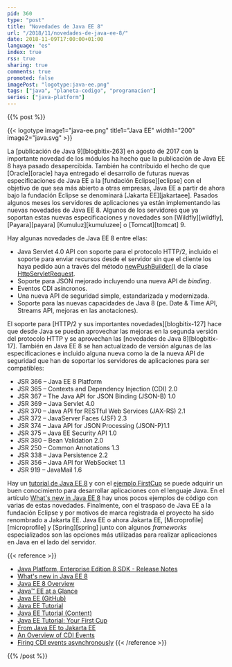 ```yaml
---
pid: 360
type: "post"
title: "Novedades de Java EE 8"
url: "/2018/11/novedades-de-java-ee-8/"
date: 2018-11-09T17:00:00+01:00
language: "es"
index: true
rss: true
sharing: true
comments: true
promoted: false
imagePost: "logotype:java-ee.png"
tags: ["java", "planeta-codigo", "programacion"]
series: ["java-platform"]
---
```


{{% post %}}

{{< logotype image1="java-ee.png" title1="Java EE" width1="200" image2="java.svg" >}}

La [publicación de Java 9][blogbitix-263] en agosto de 2017 con la importante novedad de los módulos ha hecho que la publicación de Java EE 8 haya pasado desapercibida. También ha contribuido el hecho de que [Oracle][oracle] haya entregado el desarrollo de futuras nuevas especificaciones de Java EE a la [fundación Eclipse][eclipse] con el objetivo de que sea más abierto a otras empresas, Java EE a partir de ahora bajo la fundación Eclipse se denominará [Jakarta EE][jakartaee]. Pasados algunos meses los servidores de aplicaciones ya están implementando las nuevas novedades de Java EE 8. Algunos de los servidores que ya soportan estas nuevas especificaciones y novedades son [Wildfly][wildfly], [Payara][payara] [Kumuluz][kumuluzee] o [Tomcat][tomcat] 9.

Hay algunas novedades de Java EE 8 entre ellas:

* Java Servlet 4.0 API con soporte para el protocolo HTTP/2, incluido el soporte para enviar recursos desde el servidor sin que el cliente los haya pedido aún a través del método [newPushBuilder()](https://javaee.github.io/javaee-spec/javadocs/javax/servlet/http/HttpServletRequest.html#newPushBuilder--) de la clase [HttpServletRequest](https://javaee.github.io/javaee-spec/javadocs/javax/servlet/http/HttpServletRequest.html).
* Soporte para JSON mejorado incluyendo una nueva API de _binding_.
* Eventos CDI asíncronos.
* Una nueva API de seguridad simple, estandarizada y modernizada.
* Soporte para las nuevas capacidades de Java 8 (pe. Date & Time API, Streams API, mejoras en las anotaciones).

El soporte para [HTTP/2 y sus importantes novedades][blogbitix-127] hace que desde Java se puedan aprovechar las mejoras en la segunda versión del protocolo HTTP y se aprovechan las [novedades de Java 8][blogbitix-17]. También en Java EE 8 se han actualizado de versión algunas de las especificaciones e incluido alguna nueva como la de la nueva API de seguridad que han de soportar los servidores de aplicaciones para ser compatibles:

* JSR 366 – Java EE 8 Platform
* JSR 365 – Contexts and Dependency Injection (CDI) 2.0
* JSR 367 – The Java API for JSON Binding (JSON-B) 1.0
* JSR 369 – Java Servlet 4.0
* JSR 370 – Java API for RESTful Web Services (JAX-RS) 2.1
* JSR 372 – JavaServer Faces (JSF) 2.3
* JSR 374 – Java API for JSON Processing (JSON-P)1.1
* JSR 375 – Java EE Security API 1.0
* JSR 380 – Bean Validation 2.0
* JSR 250 – Common Annotations 1.3
* JSR 338 – Java Persistence 2.2
* JSR 356 – Java API for WebSocket 1.1
* JSR 919 – JavaMail 1.6

Hay un [tutorial de Java EE 8](https://javaee.github.io/tutorial/) y con el [ejemplo FirstCup](https://javaee.github.io/firstcup/toc.html) se puede adquirir un buen conocimiento para desarrollar aplicaciones con el lenguaje Java. En el artículo [What's new in Java EE 8](https://www.ibm.com/developerworks/opensource/library/j-whats-new-in-javaee-8/index.html) hay unos pocos ejemplos de código con varias de estas novedades. Finalmente, con el traspaso de Java EE a la fundación Eclipse y por motivos de marca registrada el proyecto ha sido renombrado a Jakarta EE. Java EE o ahora Jakarta EE, [Microprofile][microprofile] y [Spring][spring] junto con algunos _frameworks_ especializados son las opciones más utilizadas para realizar aplicaciones en Java en el lado del servidor.

{{< reference >}}
* [Java Platform, Enterprise Edition 8 SDK - Release Notes](https://www.oracle.com/technetwork/java/javaee/documentation/ee8-release-notes-3894362.html)
* [What's new in Java EE 8](https://www.ibm.com/developerworks/opensource/library/j-whats-new-in-javaee-8/index.html)
* [Java EE 8 Overview](https://blogs.oracle.com/java/java-ee-8-overview)
* [Java™ EE at a Glance](https://www.oracle.com/technetwork/java/javaee/overview/index.html)
* [Java EE (GitHub)](https://javaee.github.io/)
* [Java EE Tutorial](https://javaee.github.io/tutorial/)
* [Java EE Tutorial (Content)](https://javaee.github.io/tutorial/toc.html)
* [Java EE Tutorial: Your First Cup](https://javaee.github.io/firstcup/toc.html)
* [From Java EE to Jakarta EE](https://www.infoq.com/news/2018/02/from-javaee-to-jakartaee)
* [An Overview of CDI Events](https://dzone.com/articles/an-overview-of-cdi-events)
* [Firing CDI events asynchronously](http://docs.jboss.org/cdi/spec/2.0/cdi-spec.html#firing_events_asynchronously)
{{< /reference >}}

{{% /post %}}
